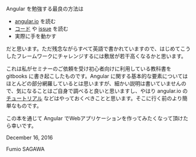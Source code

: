 Angular を勉強する最良の方法は

* [angular.io](https://angular.io/) を読む
* [コード](https://github.com/angular/angular) や [issue](https://github.com/angular/angular/issues) を読む
* 実際に手を動かす

だと思います。ただ残念ながらすべて英語で書かれていますので、はじめてこうしたフレームワークにチャレンジするには敷居が若干高くなるかと思います。

これは私がセミナーのご依頼を受け初心者向けに利用している教科書を gitbooks に書き起こしたものです。Angular に関する基本的な要素についてはほとんどの部分網羅しているとは思いますが、細かい説明は書いていませんので、気になることはご自身で調べると良いと思いますし、やはり angular.io の [チュートリアル](http://d.hatena.ne.jp/keyword/%A5%C1%A5%E5%A1%BC%A5%C8%A5%EA%A5%A2%A5%EB) などはやっておくべきことと思います。そこに行く前のより簡単なものです。

この本を通じて Angular でWebアプリケーションを作ってみたくなって頂けたら幸いです。

December 16, 2016

Fumio SAGAWA

